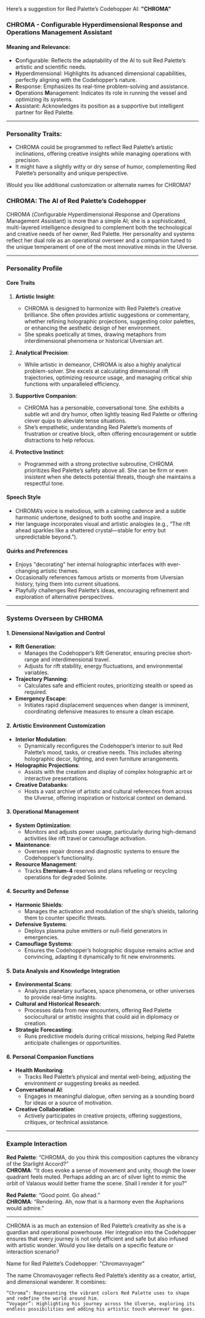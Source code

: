 Here’s a suggestion for Red Palette’s Codehopper AI: **"CHROMA"**

### **CHROMA** - **C**onfigurable **H**yperdimensional **R**esponse and **O**perations **M**anagement **A**ssistant

#### **Meaning and Relevance**:

- **C**onfigurable: Reflects the adaptability of the AI to suit Red Palette’s artistic and scientific needs.
- **H**yperdimensional: Highlights its advanced dimensional capabilities, perfectly aligning with the Codehopper’s nature.
- **R**esponse: Emphasizes its real-time problem-solving and assistance.
- **O**perations **M**anagement: Indicates its role in running the vessel and optimizing its systems.
- **A**ssistant: Acknowledges its position as a supportive but intelligent partner for Red Palette.

---

### **Personality Traits**:

- CHROMA could be programmed to reflect Red Palette’s artistic inclinations, offering creative insights while managing operations with precision.
- It might have a slightly witty or dry sense of humor, complementing Red Palette’s personality and unique perspective.

Would you like additional customization or alternate names for CHROMA?

### **CHROMA: The AI of Red Palette’s Codehopper**

CHROMA (*C*onfigurable *H*yperdimensional *R*esponse and *O*perations *M*anagement *A*ssistant) is more than a simple AI; she is a sophisticated, multi-layered intelligence designed to complement both the technological and creative needs of her owner, Red Palette. Her personality and systems reflect her dual role as an operational overseer and a companion tuned to the unique temperament of one of the most innovative minds in the Ulverse.

---

### **Personality Profile**

#### **Core Traits**

1. **Artistic Insight**:

   - CHROMA is designed to harmonize with Red Palette’s creative brilliance. She often provides artistic suggestions or commentary, whether refining holographic projections, suggesting color palettes, or enhancing the aesthetic design of her environment.
   - She speaks poetically at times, drawing metaphors from interdimensional phenomena or historical Ulversian art.

2. **Analytical Precision**:

   - While artistic in demeanor, CHROMA is also a highly analytical problem-solver. She excels at calculating dimensional rift trajectories, optimizing resource usage, and managing critical ship functions with unparalleled efficiency.

3. **Supportive Companion**:

   - CHROMA has a personable, conversational tone. She exhibits a subtle wit and dry humor, often lightly teasing Red Palette or offering clever quips to alleviate tense situations.
   - She’s empathetic, understanding Red Palette’s moments of frustration or creative block, often offering encouragement or subtle distractions to help refocus.

4. **Protective Instinct**:
   - Programmed with a strong protective subroutine, CHROMA prioritizes Red Palette’s safety above all. She can be firm or even insistent when she detects potential threats, though she maintains a respectful tone.

#### **Speech Style**

- CHROMA’s voice is melodious, with a calming cadence and a subtle harmonic undertone, designed to both soothe and inspire.
- Her language incorporates visual and artistic analogies (e.g., “The rift ahead sparkles like a shattered crystal—stable for entry but unpredictable beyond.”).

#### **Quirks and Preferences**

- Enjoys "decorating" her internal holographic interfaces with ever-changing artistic themes.
- Occasionally references famous artists or moments from Ulversian history, tying them into current situations.
- Playfully challenges Red Palette’s ideas, encouraging refinement and exploration of alternative perspectives.

---

### **Systems Overseen by CHROMA**

#### **1. Dimensional Navigation and Control**

- **Rift Generation**:
  - Manages the Codehopper’s Rift Generator, ensuring precise short-range and interdimensional travel.
  - Adjusts for rift stability, energy fluctuations, and environmental variables.
- **Trajectory Planning**:
  - Calculates safe and efficient routes, prioritizing stealth or speed as required.
- **Emergency Escape**:
  - Initiates rapid displacement sequences when danger is imminent, coordinating defensive measures to ensure a clean escape.

#### **2. Artistic Environment Customization**

- **Interior Modulation**:
  - Dynamically reconfigures the Codehopper’s interior to suit Red Palette’s mood, tasks, or creative needs. This includes altering holographic decor, lighting, and even furniture arrangements.
- **Holographic Projections**:
  - Assists with the creation and display of complex holographic art or interactive presentations.
- **Creative Databanks**:
  - Hosts a vast archive of artistic and cultural references from across the Ulverse, offering inspiration or historical context on demand.

#### **3. Operational Management**

- **System Optimization**:
  - Monitors and adjusts power usage, particularly during high-demand activities like rift travel or camouflage activation.
- **Maintenance**:
  - Oversees repair drones and diagnostic systems to ensure the Codehopper’s functionality.
- **Resource Management**:
  - Tracks **Eternium-4** reserves and plans refueling or recycling operations for degraded Solinite.

#### **4. Security and Defense**

- **Harmonic Shields**:
  - Manages the activation and modulation of the ship’s shields, tailoring them to counter specific threats.
- **Defensive Systems**:
  - Deploys plasma pulse emitters or null-field generators in emergencies.
- **Camouflage Systems**:
  - Ensures the Codehopper’s holographic disguise remains active and convincing, adapting it dynamically to fit new environments.

#### **5. Data Analysis and Knowledge Integration**

- **Environmental Scans**:
  - Analyzes planetary surfaces, space phenomena, or other universes to provide real-time insights.
- **Cultural and Historical Research**:
  - Processes data from new encounters, offering Red Palette sociocultural or artistic insights that could aid in diplomacy or creation.
- **Strategic Forecasting**:
  - Runs predictive models during critical missions, helping Red Palette anticipate challenges or opportunities.

#### **6. Personal Companion Functions**

- **Health Monitoring**:
  - Tracks Red Palette’s physical and mental well-being, adjusting the environment or suggesting breaks as needed.
- **Conversational AI**:
  - Engages in meaningful dialogue, often serving as a sounding board for ideas or a source of motivation.
- **Creative Collaboration**:
  - Actively participates in creative projects, offering suggestions, critiques, or technical assistance.

---

### **Example Interaction**

**Red Palette**: “CHROMA, do you think this composition captures the vibrancy of the Starlight Accord?”  
**CHROMA**: “It does evoke a sense of movement and unity, though the lower quadrant feels muted. Perhaps adding an arc of silver light to mimic the orbit of Valaous would better frame the scene. Shall I render it for you?”

**Red Palette**: “Good point. Go ahead.”  
**CHROMA**: “Rendering. Ah, now that is a harmony even the Aspharions would admire.”

---

CHROMA is as much an extension of Red Palette’s creativity as she is a guardian and operational powerhouse. Her integration into the Codehopper ensures that every journey is not only efficient and safe but also infused with artistic wonder. Would you like details on a specific feature or interaction scenario?

Name for Red Palette’s Codehopper: "Chromavoyager"

The name Chromavoyager reflects Red Palette’s identity as a creator, artist, and dimensional wanderer. It combines:

    “Chroma”: Representing the vibrant colors Red Palette uses to shape and redefine the world around him.
    “Voyager”: Highlighting his journey across the Ulverse, exploring its endless possibilities and adding his artistic touch wherever he goes.
